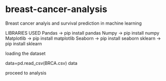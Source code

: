 # breast-cancer-analysis
Breast cancer analyis and survival prediction in machine learning

LIBRARIES USED
Pandas     -> pip install pandas
Numpy      -> pip install numpy
Matplotlib -> pip install matplotlib
Seaborn    -> pip install seaborn
sklearn     -> pip install sklearn

loading the dataset

data=pd.read_csv(BRCA.csv)
data

proceed to analysis
